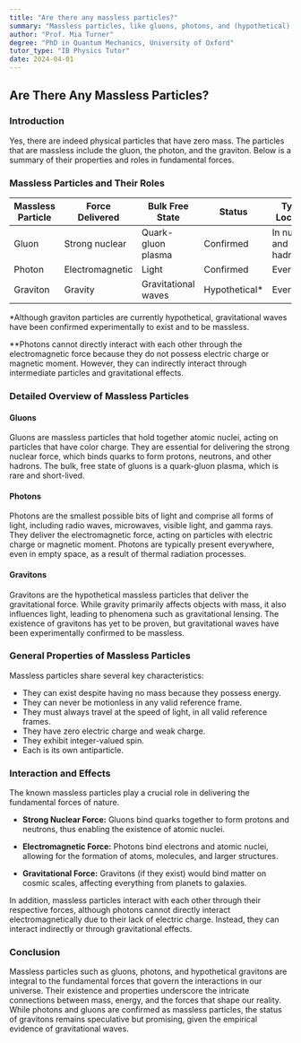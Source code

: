 ```yaml
---
title: "Are there any massless particles?"
summary: "Massless particles, like gluons, photons, and (hypothetical) gravitons, carry fundamental forces. Gluons bind atomic nuclei, photons deliver light, and gravitons are thought to mediate gravity. Learn about their properties and how they shape the universe."
author: "Prof. Mia Turner"
degree: "PhD in Quantum Mechanics, University of Oxford"
tutor_type: "IB Physics Tutor"
date: 2024-04-01
---
```


## Are There Any Massless Particles?

### Introduction
Yes, there are indeed physical particles that have zero mass. The particles that are massless include the gluon, the photon, and the graviton. Below is a summary of their properties and roles in fundamental forces.

### Massless Particles and Their Roles

| Massless Particle | Force Delivered         | Bulk Free State          | Status       | Typical Locations               | Self-Interacting? |
|-------------------|-------------------------|--------------------------|--------------|---------------------------------|-------------------|
| Gluon             | Strong nuclear          | Quark-gluon plasma       | Confirmed    | In nuclei and hadrons           | Yes               |
| Photon            | Electromagnetic         | Light                    | Confirmed    | Everywhere                       | No**              |
| Graviton          | Gravity                 | Gravitational waves      | Hypothetical*| Everywhere                       | Yes               |

*Although graviton particles are currently hypothetical, gravitational waves have been confirmed experimentally to exist and to be massless.

**Photons cannot directly interact with each other through the electromagnetic force because they do not possess electric charge or magnetic moment. However, they can indirectly interact through intermediate particles and gravitational effects.

### Detailed Overview of Massless Particles

#### Gluons
Gluons are massless particles that hold together atomic nuclei, acting on particles that have color charge. They are essential for delivering the strong nuclear force, which binds quarks to form protons, neutrons, and other hadrons. The bulk, free state of gluons is a quark-gluon plasma, which is rare and short-lived.

#### Photons
Photons are the smallest possible bits of light and comprise all forms of light, including radio waves, microwaves, visible light, and gamma rays. They deliver the electromagnetic force, acting on particles with electric charge or magnetic moment. Photons are typically present everywhere, even in empty space, as a result of thermal radiation processes.

#### Gravitons
Gravitons are the hypothetical massless particles that deliver the gravitational force. While gravity primarily affects objects with mass, it also influences light, leading to phenomena such as gravitational lensing. The existence of gravitons has yet to be proven, but gravitational waves have been experimentally confirmed to be massless.

### General Properties of Massless Particles
Massless particles share several key characteristics:
- They can exist despite having no mass because they possess energy.
- They can never be motionless in any valid reference frame.
- They must always travel at the speed of light, in all valid reference frames.
- They have zero electric charge and weak charge.
- They exhibit integer-valued spin.
- Each is its own antiparticle.

### Interaction and Effects
The known massless particles play a crucial role in delivering the fundamental forces of nature. 

- **Strong Nuclear Force:** Gluons bind quarks together to form protons and neutrons, thus enabling the existence of atomic nuclei.
  
- **Electromagnetic Force:** Photons bind electrons and atomic nuclei, allowing for the formation of atoms, molecules, and larger structures.

- **Gravitational Force:** Gravitons (if they exist) would bind matter on cosmic scales, affecting everything from planets to galaxies.

In addition, massless particles interact with each other through their respective forces, although photons cannot directly interact electromagnetically due to their lack of electric charge. Instead, they can interact indirectly or through gravitational effects.

### Conclusion
Massless particles such as gluons, photons, and hypothetical gravitons are integral to the fundamental forces that govern the interactions in our universe. Their existence and properties underscore the intricate connections between mass, energy, and the forces that shape our reality. While photons and gluons are confirmed as massless particles, the status of gravitons remains speculative but promising, given the empirical evidence of gravitational waves.
    